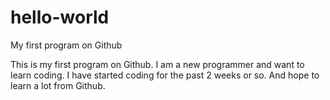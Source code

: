 # hello-world
My first program on Github

This is my first program on Github. I am a new programmer and want to learn coding. 
I have started coding for the past 2 weeks or so. And hope to learn a lot from Github.
